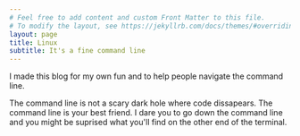 ```yaml
---
# Feel free to add content and custom Front Matter to this file.
# To modify the layout, see https://jekyllrb.com/docs/themes/#overriding-theme-defaults
layout: page
title: Linux
subtitle: It's a fine command line
---
```


I made this blog for my own fun and to help people navigate the command line.

The command line is not a scary dark hole where code dissapears. The command line is your best friend. I dare you to go down the command line and you might be suprised what you'll find on the other end of the terminal.